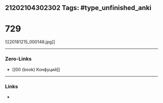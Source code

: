 21202104302302
Tags: #type_unfinished_anki
---
# 729

![[20181215_000148.jpg]]

---
### Zero-Links
- [[00 (book) Конфуций]]
---
### Links
-